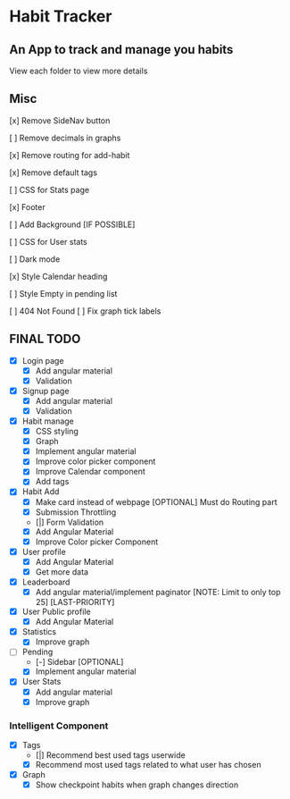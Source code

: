 # Habit Tracker

## An App to track and manage you habits

View each folder to view more details

## Misc
[x] Remove SideNav button

[ ] Remove decimals in graphs

[x] Remove routing for add-habit

[x] Remove default tags

[ ] CSS for Stats page

[x] Footer

[ ] Add Background [IF POSSIBLE]

[ ] CSS for User stats 

[ ] Dark mode

[x] Style Calendar heading

[ ] Style Empty in pending list

[ ] 404 Not Found
[ ] Fix graph tick labels
 
## FINAL TODO

- [x] Login page
    - [x] Add angular material
    - [x] Validation 

- [x] Signup page
    - [x] Add angular material
    - [x] Validation

- [x] Habit manage 
    - [x] CSS styling
    - [x] Graph
    - [x] Implement angular material
    - [x] Improve color picker component
    - [x] Improve Calendar component
    - [x] Add tags

- [x] Habit Add
    - [x] Make card instead of webpage [OPTIONAL] Must do Routing part
    - [X] Submission Throttling
    - [|] Form Validation
    - [x] Add Angular Material
    - [x] Improve Color picker Component

- [X] User profile
    - [X] Add Angular Material
    - [X] Get more data

- [X] Leaderboard
    - [X] Add angular material/implement paginator [NOTE: Limit to only top 25] [LAST-PRIORITY]

- [X] User Public profile
    - [x] Add Angular Material

- [X] Statistics
    - [x] Improve graph

- [ ] Pending
    - [-] Sidebar [OPTIONAL]
    - [x] Implement angular material

- [X] User Stats 
    - [x] Add angular material
    - [x] Improve graph

### Intelligent Component

- [X] Tags
    - [|] Recommend best used tags userwide
    - [X] Recommend most used tags related to what user has chosen

- [X] Graph
    - [x] Show checkpoint habits when graph changes direction